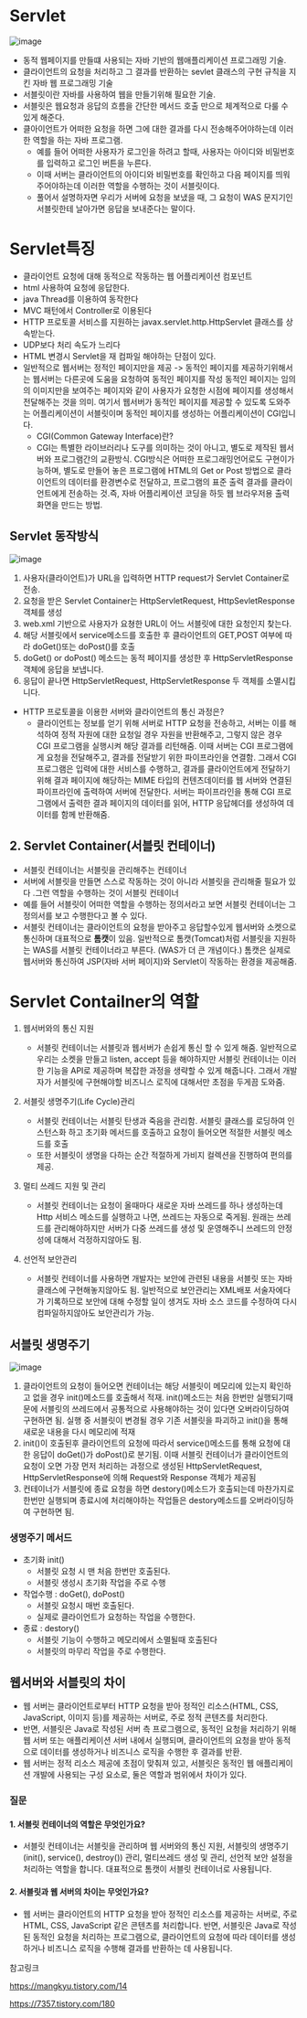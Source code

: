 # Servlet
![image](https://github.com/user-attachments/assets/4f2427ef-f643-45b8-89f9-86da8fbc038d)

- 동적 웹페이지를 만들떄 사용되는 자바 기반의 웹애플리케이션 프로그래밍 기술.
- 클라이언트의 요청을 처리하고 그 결과를 반환하는 sevlet 클래스의 구현 규칙을 지킨 자바 웹 프로그래밍 기술
- 서블릿이란 자바를 사용하여 웹을 만들기위해 필요한 기술. 
- 서블릿은 웹요청과 응답의 흐름을 간단한 메서드 호출 만으로 체계적으로 다룰 수 있게 해준다. 
- 클아이언트가 어떠한 요청을 하면 그에 대한 결과를 다시 전송해주어야하는데 이러한 역할을 하는 자바 프로그램.
    - 예를 들어 어떠한 사용자가 로그인을 하려고 할때, 사용자는 아이디와 비밀번호를 입력하고 로그인 버튼을 누른다.
    - 이때 서버는 클라이언트의 아이디와 비밀번호를 확인하고 다음 페이지를 띄워주어야하는데 이러한 역할을 수행하는 것이 서블릿이다.
    - 풀어서 설명하자면 우리가 서버에 요청을 보냈을 때, 그 요청이 WAS 문지기인 서블릿한테 날아가면 응답을 보내준다는 말이다.

# Servlet특징
- 클라이언트 요청에 대해 동적으로 작동하는 웹 어플리케이션 컴포넌트
- html 사용하여 요청에 응답한다.
- java Thread를 이용하여 동작한다
- MVC 패턴에서 Controller로 이용된다
- HTTP 프로토콜 서비스를 지원하는 javax.servlet.http.HttpServlet 클래스를 상속받는다.
- UDP보다 처리 속도가 느리다
- HTML 변경시 Servlet을 재 컴파일 해야하는 단점이 있다. 
- 일반적으로 웹서버는 정적인 페이지만을 제공 -> 동적인 페이지를 제공하기위해서는 웹서버는 다른곳에 도움을 요청하여 동적인 페이지를 작성
동적인 페이지는 임의의 이미지만을 보여주는 페이지와 같이 사용자가 요청한 시점에 페이지를 생성해서 전달해주는 것을 의미. 여기서 웹서버가 동적인 페이지를 제공할 수 있도록 도와주는 어플리케이션이 서블릿이며 동적인 페이지를 생성하는 어플리케이션이 CGI입니다. 
    - CGI(Common Gateway Interface)란?
    -  CGI는 특별한 라이브러리나 도구를 의미하는 것이 아니고, 별도로 제작된 웹서버와 프로그램간의 교환방식. CGI방식은 어떠한 프로그래밍언어로도 구현이가능하며, 별도로 만들어 놓은 프로그램에 HTML의 Get or Post 방법으로 클라이언트의 데이터를 환경변수로 전달하고, 프로그램의 표준 출력 결과를 클라이언트에게 전송하는 것.즉, 자바 어플리케이션 코딩을 하듯 웹 브라우저용 출력 화면을 만드는 방법.

## Servlet 동작방식
![image](https://github.com/user-attachments/assets/7293549a-ba4d-4cf4-832a-ad116a188605)
1. 사용자(클라이언트)가 URL을 입력하면 HTTP request가 Servlet Container로 전송.
2. 요청을 받은 Servlet Container는 HttpServletRequest, HttpSevletResponse 객체를 생성
3. web.xml 기반으로 사용자가 요쳥한 URL이 어느 서블릿에 대한 요청인지 찾는다.
4. 해당 서블릿에서 service메소드를 호출한 후 클라이언트의 GET,POST 여부에 따라 doGet()또는 doPost()를 호출
5. doGet() or doPost() 메소드는 동적 페이지를 생성한 후 HttpServletResponse객체에 응답을 보냅니다.
6. 응답이 끝나면 HttpServletRequest, HttpServletResponse 두 객체를 소멸시킵니다. 

-  HTTP 프로토콜을 이용한 서버와 클라이언트의 통신 과정은?
    - 클라이언트는 정보를 얻기 위해 서버로 HTTP 요청을 전송하고, 서버는 이를 해석하여 정적 자원에 대한 요청일 경우 자원을 반환해주고, 그렇지 않은 경우 CGI 프로그램을 실행시켜 해당 결과를 리턴해줌. 이때 서버는 CGI 프로그램에게 요청을 전달해주고, 결과를 전달받기 위한 파이프라인을 연결함. 그래서 CGI 프로그램은 입력에 대한 서비스를 수행하고, 결과를 클라이언트에게 전달하기 위해 결과 페이지에 해당하는 MIME 타입의 컨텐츠데이터를 웹 서버와 연결된 파이프라인에 출력하여 서버에 전달한다. 서버는 파이프라인을 통해 CGI 프로그램에서 출력한 결과 페이지의 데이터를 읽어, HTTP 응답헤더를 생성하여 데이터를 함께 반환해줌.

## 2. Servlet Container(서블릿 컨테이너)
- 서블릿 컨테이너는 서블릿을 관리해주는 컨테이너
- 서버에 서블릿을 만들면 스스로 작동하는 것이 아니라 서블릿을 관리해줄 필요가 있다 .그런 역할을 수행하는 것이 서블릿 컨테이너 
- 예를 들어 서블릿이 어떠한 역할을 수행하는 정의서라고 보면 서블릿 컨테이너는 그 정의서를 보고 수행한다고 볼 수 있다.
- 서블릿 컨테이너는 클라이언트의 요청을 받아주고 응답할수있게 웹서버와 소켓으로 통신하며 대표적으로 **톰캣**이 있음. 일반적으로 톰캣(Tomcat)처럼 서블릿을 지원하는 WAS를 서블릿 컨테이너라고 부른다. (WAS가 더 큰 개념이다.) 톰캣은 실제로 웹서버와 통신하여 JSP(자바 서버 페이지)와 Servlet이 작동하는 환경을 제공해줌.

# Servlet Contailner의 역할
1. 웹서버와의 통신 지원
    - 서블릿 컨테이너는 서블릿과 웹서버가 손쉽게 통신 할 수 있게 해줌. 일반적으로 우리는 소켓을 만들고 listen, accept 등을 해야하지만 서블릿 컨테이너는 이러한 기능을 API로 제공하며 복잡한 과정을 생략할 수 있게 해줍니다. 그래서 개발자가 서블릿에 구현해야할 비즈니스 로직에 대해서만 초점을 두게끔 도와줌.

2. 서블릿 생명주기(Life Cycle)관리
    - 서블릿 컨테이너는 서블릿 탄생과 죽음을 관리함. 서블릿 클래스를 로딩하여 인스턴스화 하고 초기화 메서드를 호출하고 요청이 들어오면 적절한 서블릿 메소드를 호출
    - 또한 서블릿이 생명을 다하는 순간 적절하게 가비지 컬렉션을 진행하여 편의를 제공.
3. 멀티 쓰레드 지원 및 관리
    - 서블릿 컨테이너는 요청이 올때마다 새로운 자바 쓰레드를 하나 생성하는데 Http 서비스 메소드를 실행하고 나면, 쓰레드는 자동으로 죽게됨. 원래는 쓰레드를 관리해야하지만 서버가 다중 쓰레드를 생성 및 운영해주니 쓰레드의 안정성에 대해서 걱정하지않아도 됨.
4. 선언적 보안관리
    - 서블릿 컨테이너를 사용하면 개발자는 보안에 관련된 내용을 서블릿 또는 자바 클래스에 구현해놓지않아도 됨. 일반적으로 보안관리는 XML배포 서술자에다가 기록하므로 보안에 대해 수정할 일이 생겨도 자바 소스 코드를 수정하여 다시 컴파일하지않아도 보안관리가 가능.

## 서블릿 생명주기 

![image](https://github.com/user-attachments/assets/56b9f842-1045-48ca-bcbd-08bbe56b90fa)

1. 클라이언트의 요청이 들어오면 컨테이너는 해당 서블릿이 메모리에 있는지 확인하고 없을 경우 init()메소드를 호출해서 적재. init()메소드는 처음 한번만 실행되기때문에 서블릿의 쓰레드에서 공통적으로 사용해야하는 것이 있다면 오버라이딩하여 구현하면 됨. 실행 중 서블릿이 변경될 경우 기존 서블릿을 파괴하고 init()을 통해 새로운 내용을 다시 메모리에 적재
2. init()이 호출된후 클라이언트의 요청에 따라서 service()메소드를 통해 요청에 대한 응답이 doGet()가 doPost()로 분기됨. 이때 서블릿 컨테이너가 클라이언트의 요청이 오면 가장 먼저 처리하는 과정으로 생성된 HttpServletRequest, HttpServletResponse에 의해 Request와 Response 객체가 제공됨
3. 컨테이너가 서블릿에 종료 요청을 하면 destory()메소드가 호출되는데 마찬가지로 한번만 실행되며 종료시에 처리해야하는 작업들은 destory메소드를 오버라이딩하여 구현하면 됨.

### 생명주기 메서드
- 초기화 init() 
    - 서블릿 요청 시 맨 처음 한번만 호출된다.
    - 서블릿 생성시 초기화 작업을 주로 수행
- 작업수행 : doGet(), doPost()
    - 서블릿 요청시 매번 호출된다.
    - 실제로 클라이언트가 요청하는 작업을 수행한다.
- 종료 : destory()
    - 서블릿 기능이 수행하고 메모리에서 소멸될때 호출된다
    - 서블릿의 마무리 작업을 주로 수행한다. 
    

## 웹서버와 서블릿의 차이 
- 웹 서버는 클라이언트로부터 HTTP 요청을 받아 정적인 리소스(HTML, CSS, JavaScript, 이미지 등)를 제공하는 서버로, 주로 정적 콘텐츠를 처리한다. 
- 반면, 서블릿은 Java로 작성된 서버 측 프로그램으로, 동적인 요청을 처리하기 위해 웹 서버 또는 애플리케이션 서버 내에서 실행되며, 클라이언트의 요청을 받아 동적으로 데이터를 생성하거나 비즈니스 로직을 수행한 후 결과를 반환.
- 웹 서버는 정적 리소스 제공에 초점이 맞춰져 있고, 서블릿은 동적인 웹 애플리케이션 개발에 사용되는 구성 요소로, 둘은 역할과 범위에서 차이가 있다.

### 질문
#### 1. 서블릿 컨테이너의 역할은 무엇인가요?
- 서블릿 컨테이너는 서블릿을 관리하며 웹 서버와의 통신 지원, 서블릿의 생명주기(init(), service(), destroy()) 관리, 멀티쓰레드 생성 및 관리, 선언적 보안 설정을 처리하는 역할을 합니다. 대표적으로 톰캣이 서블릿 컨테이너로 사용됩니다.
#### 2. 서블릿과 웹 서버의 차이는 무엇인가요?
- 웹 서버는 클라이언트의 HTTP 요청을 받아 정적인 리소스를 제공하는 서버로, 주로 HTML, CSS, JavaScript 같은 콘텐츠를 처리합니다. 반면, 서블릿은 Java로 작성된 동적인 요청을 처리하는 프로그램으로, 클라이언트의 요청에 따라 데이터를 생성하거나 비즈니스 로직을 수행해 결과를 반환하는 데 사용됩니다.


참고링크 

https://mangkyu.tistory.com/14

https://7357.tistory.com/180